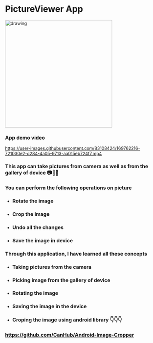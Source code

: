 # PictureViewer App
<img src="https://user-images.githubusercontent.com/83108424/169755517-97564429-abef-4342-94b8-877070f126f3.jpg" alt="drawing" style="width:350px;"/>

### App demo video
https://user-images.githubusercontent.com/83108424/169762216-721030e2-d284-4a05-9713-aa015eb724f7.mp4

### This app can take pictures from camera as well as from the gallery of device 📷📸📸

### You can perform the following operations on picture

- ### Rotate the image
- ### Crop the image
- ### Undo all the changes
- ### Save the image in device

### Through this application, I have learned all these concepts

- ### Taking pictures from the camera
- ### Picking image from the gallery of device
- ### Rotating the image
- ### Saving the image in the device
- ### Croping the image using android library 👇👇👇
### https://github.com/CanHub/Android-Image-Cropper
